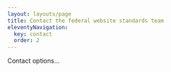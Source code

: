 ```yaml
---
layout: layouts/page
title: Contact the federal website standards team
eleventyNavigation:
  key: contact
  order: 2
---
```


Contact options...
